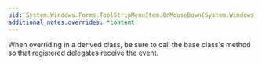 ```yaml
---
uid: System.Windows.Forms.ToolStripMenuItem.OnMouseDown(System.Windows.Forms.MouseEventArgs)
additional_notes.overrides: *content
---
```


<p>When overriding <xref href="System.Windows.Forms.ToolStripMenuItem.OnMouseDown(System.Windows.Forms.MouseEventArgs)"></xref> in a derived class, be sure to call the base class's <xref href="System.Windows.Forms.ToolStripMenuItem.OnMouseDown(System.Windows.Forms.MouseEventArgs)"></xref> method so that registered delegates receive the event.</p>


